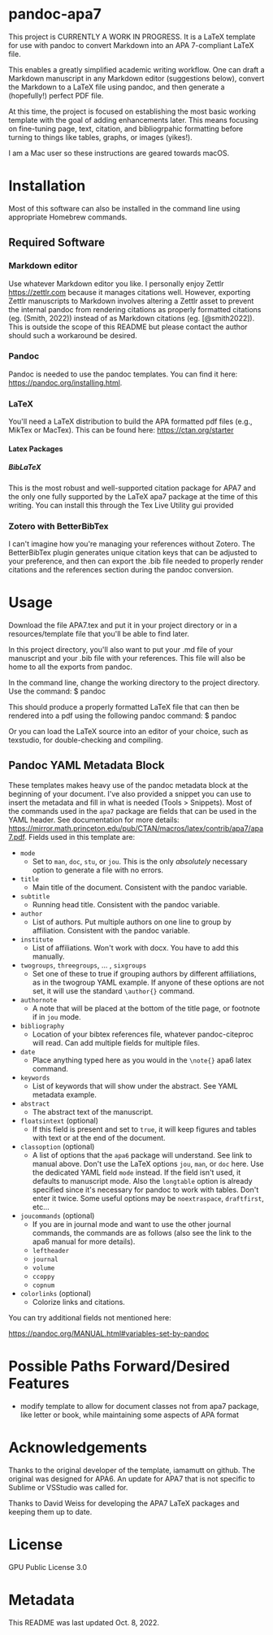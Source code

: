 # pandoc-apa7

This project is CURRENTLY A WORK IN PROGRESS. It is a LaTeX template for use with pandoc to convert Markdown into an APA 7-compliant LaTeX file. 

This enables a greatly simplified academic writing workflow. One can draft a Markdown manuscript in any Markdown editor (suggestions below), convert the Markdown to a LaTeX file using pandoc, and then generate a (hopefully!) perfect PDF file.

At this time, the project is focused on establishing the most basic working template with the goal of adding enhancements later. This means focusing on fine-tuning page, text, citation, and bibliogrpahic formatting before turning to things like tables, graphs, or images (yikes!). 

I am a Mac user so these instructions are geared towards macOS.

# Installation

Most of this software can also be installed in the command line using appropriate Homebrew commands.

## Required Software

### Markdown editor

Use whatever Markdown editor you like. I personally enjoy Zettlr <https://zettlr.com> because it manages citations well. However, exporting Zettlr manuscripts to Markdown involves altering a Zettlr asset to prevent the internal pandoc from rendering citations as properly formatted citations (eg. (Smith, 2022)) instead of as Markdown citations (eg. [@smith2022]). This is outside the scope of this README but please contact the author should such a workaround be desired.

### Pandoc

Pandoc is needed to use the pandoc templates. You can find it here: <https://pandoc.org/installing.html>.

### LaTeX

You'll need a LaTeX distribution to build the APA formatted pdf files (e.g., MikTex or MacTex). This can be found here: <https://ctan.org/starter>

#### Latex Packages

##### BibLaTeX

This is the most robust and well-supported citation package for APA7 and the only one fully supported by the LaTeX apa7 package at the time of this writing. You can install this through the Tex Live Utility gui provided 

### Zotero with BetterBibTex

I can't imagine how you're managing your references without Zotero. The BetterBibTex plugin generates unique citation keys that can be adjusted to your preference, and then can export the .bib file needed to properly render citations and the references section during the pandoc conversion.

<!---
This was original material from the first project. Not sure how it incorporates at this time.

## Filters

Pandoc doesn't yet support cross referencing figures and tables. You'll need a Python distribution to install two filters to be able to do this. The filters are `pandoc-fignos` and `pandoc-tablenos`. You can find links and installation instructions here <https://github.com/tomduck/pandoc-fignos>
-->

# Usage

Download the file APA7.tex and put it in your project directory or in a resources/template file that you'll be able to find later. 

In this project directory, you'll also want to put your .md file of your manuscript and your .bib file with your references. This file will also be home to all the exports from pandoc.

In the command line, change the working directory to the project directory. Use the command:
	$ pandoc 
	
This should produce a properly formatted LaTeX file that can then be rendered into a pdf using the following pandoc command:
	$ pandoc
	
Or you can load the LaTeX source into an editor of your choice, such as texstudio, for double-checking and compiling. 

## Pandoc YAML Metadata Block

These templates makes heavy use of the pandoc metadata block at the beginning of your document. I've also provided a snippet you can use to insert the metadata and fill in what is needed (Tools > Snippets). Most of the commands used in the `apa7` package are fields that can be used in the YAML header. See documentation for more details: <https://mirror.math.princeton.edu/pub/CTAN/macros/latex/contrib/apa7/apa7.pdf>. Fields used in this template are:

- `mode`
    - Set to `man`, `doc`, `stu`, or `jou`. This is the only *absolutely* necessary option to generate a file with no errors.
- `title`
    - Main title of the document. Consistent with the pandoc variable.
- `subtitle`
    - Running head title. Consistent with the pandoc variable.
- `author`
    - List of authors. Put multiple authors on one line to group by affiliation. Consistent with the pandoc variable.
- `institute`
    - List of affiliations. Won't work with docx. You have to add this manually.
- `twogroups`, `threegroups`, ... , `sixgroups`
    - Set one of these to true if grouping authors by different affiliations, as in the twogroup YAML example. If anyone of these options are not set, it will use the standard `\author{}` command.
- `authornote`
    - A note that will be placed at the bottom of the title page, or footnote if in `jou` mode.
- `bibliography`
    - Location of your bibtex references file, whatever pandoc-citeproc will read. Can add multiple fields for multiple files.
- `date`
    - Place anything typed here as you would in the `\note{}` apa6 latex command.
- `keywords`
    - List of keywords that will show under the abstract. See YAML metadata example.
- `abstract`
    - The abstract text of the manuscript.
- `floatsintext` (optional)
    - If this field is present and set to `true`, it will keep figures and tables with text or at the end of the document.
- `classoption` (optional)
    - A list of options that the `apa6` package will understand. See link to manual above. Don't use the LaTeX options `jou`, `man`, or `doc` here. Use the dedicated YAML field `mode` instead. If the field isn't used, it defaults to manuscript mode. Also the `longtable` option is already specified since it's necessary for pandoc to work with tables. Don't enter it twice. Some useful options may be `noextraspace`, `draftfirst`, etc...
- `joucommands` (optional)
    - If you are in journal mode and want to use the other journal commands, the commands are as follows (also see the link to the apa6 manual for more details).
    - `leftheader`
    - `journal`
    - `volume`
    - `ccoppy`
    - `copnum`
- `colorlinks` (optional)
    - Colorize links and citations.

You can try additional fields not mentioned here:

<https://pandoc.org/MANUAL.html#variables-set-by-pandoc>

# Possible Paths Forward/Desired Features

- modify template to allow for document classes not from apa7 package, like letter or book, while maintaining some aspects of APA format

# Acknowledgements

Thanks to the original developer of the template, iamamutt on github. The original was designed for APA6. An update for APA7 that is not specific to Sublime or VSStudio was called for.

Thanks to David Weiss for developing the APA7 LaTeX packages and keeping them up to date.

# License

GPU Public License 3.0

# Metadata

This README was last updated Oct. 8, 2022.
